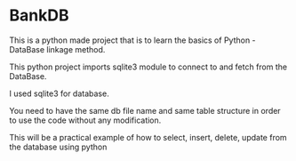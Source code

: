 # BankDB

This is a python made project that is to learn the basics of Python - DataBase linkage method.

This python project imports sqlite3 module to connect to and fetch from the DataBase.

I used sqlite3 for database.

You need to have the same db file name and same table structure in order to use the code without any modification.

This will be a practical example of how to select, insert, delete, update from the database using python
















